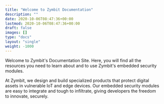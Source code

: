 ```yaml
---
title: "Welcome to Zymbit Documentation"
description: ""
date: 2020-10-06T08:47:36+00:00
lastmod: 2020-10-06T08:47:36+00:00
draft: false
images: []
type: "docs"
layout: "single"
weight: -1000
---
```


Welcome to Zymbit's Documentation Site. Here, you will find all the resources you need to learn about and to use Zymbit's embedded security modules. 


At Zymbit, we design and build specialized products that protect digital assets in vulnerable IoT and edge devices. Our embedded security modules are easy to integrate and tough to infiltrate, giving developers the freedom to innovate, securely.